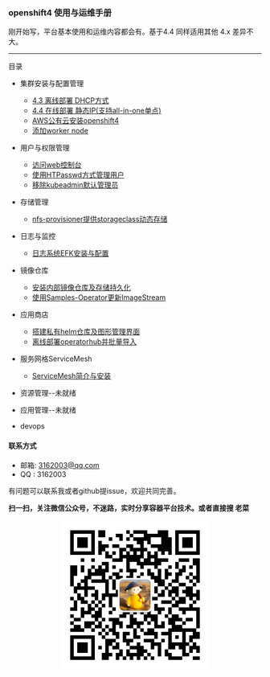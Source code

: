 ### openshift4 使用与运维手册

刚开始写，平台基本使用和运维内容都会有。基于4.4 同样适用其他 4.x 差异不大。

---

目录
* 集群安装与配置管理
  * [4.3 离线部署 DHCP方式](https://github.com/cai11745/k8s-ocp-yaml/blob/master/ocp4/2020-02-25-openshift4.3-install-offline-dhcp.md)
  * [4.4 在线部署 静态IP(支持all-in-one单点)](https://github.com/cai11745/k8s-ocp-yaml/blob/master/ocp4/2020-02-25-openshift4.4-install-online-staticIP-allinone.md)
  * [AWS公有云安装openshift4](./集群安装与管理/使用redhat-lab在aws上安装openshift4.md)
  * [添加worker node](./集群安装与管理/添加worker-node.md)


* 用户与权限管理
  * [访问web控制台](./用户与权限管理/访问web控制台.md)
  * [使用HTPasswd方式管理用户](./用户与权限管理/使用HTPasswd方式管理用户.md)
  * [移除kubeadmin默认管理员](./用户与权限管理/移除kubeadmin默认管理员.md)

* 存储管理
  * [nfs-provisioner提供storageclass动态存储](./存储管理/nfs-provisioner提供storageclass动态存储.md)

* 日志与监控
  * [日志系统EFK安装与配置](./日志与监控/日志系统EFK安装与配置.md)

* 镜像仓库
  * [安装内部镜像仓库及存储持久化](./镜像仓库/安装内部镜像仓库及存储持久化.md)
  * [使用Samples-Operator更新ImageStream](./镜像仓库/使用Samples-Operator更新ImageStream.md)

* 应用商店
  * [搭建私有helm仓库及图形管理界面](./应用商店/搭建私有helm仓库及图形管理界面.md)
  * [离线部署operatorhub并批量导入](./应用商店/离线部署operatorhub并批量导入operator.md)

* 服务网格ServiceMesh
  * [ServiceMesh简介与安装](./服务网格ServiceMesh/ServiceMesh简介与istio安装.md)
  
* 资源管理--未就绪

* 应用管理--未就绪

* devops



#### 联系方式
* 邮箱: 3162003@qq.com
* QQ  : 3162003

有问题可以联系我或者github提issue，欢迎共同完善。  


**扫一扫，关注微信公众号，不迷路，实时分享容器平台技术。或者直接搜 老菜**

<div align="center"><img width="300" height="300" src="./images/gongzhonghao.jpeg"/></div>
